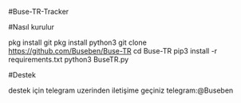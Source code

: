 #Buse-TR-Tracker











#Nasıl kurulur




pkg install git
pkg install python3
git clone https://github.com/Buseben/Buse-TR
cd Buse-TR
pip3 install -r requirements.txt
python3 BuseTR.py




#Destek


destek için telegram uzerinden iletişime geçiniz telegram:@Buseben
